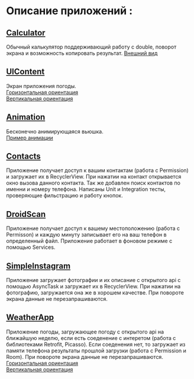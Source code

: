# Описание приложений :
## [Calculator](https://github.com/EgorBa/Android_App/tree/master/Calculator)
Обычный калькулятор поддерживающий работу с double, поворот экрана и возможность копировать результат.
[Внешний вид](https://github.com/EgorBa/Android_App/blob/master/Calculator/example.jpg)
## [UIContent](https://github.com/EgorBa/Android_App/tree/master/UIContent)
Экран приложения погоды.  
[Горизонтальная ориентация](https://github.com/EgorBa/Android_App/blob/master/UIContent/horizontal.jpg)  
[Вертикальная ориентация](https://github.com/EgorBa/Android_App/blob/master/UIContent/vertical.jpg)
## [Animation](https://github.com/EgorBa/Android_App/tree/master/Animation)
Бесконечно анимирующаяся вьюшка.  
[Пример анимации](https://github.com/EgorBa/Android_App/blob/master/Animation/Example.mp4)
## [Contacts](https://github.com/EgorBa/Android_App/tree/master/Contacts)
Приложение получает доступ к вашим контактам (работа с Permission) и загружает их в RecyclerView. При нажатии на контакт
открывается окно вызова данного контакта. Так же добавлен поиск контактов по именни и номеру телефона. Написаны Unit и Integration тесты,
проверяющие фильстрацию и работу кнопок.
## [DroidScan](https://github.com/EgorBa/Android_App/tree/master/DroidScan)
Приложение получает доступ к вашему местоположению (работа с Permisson) и каждую минуту записывает его на ваш телефон в определенный файл.
Приложение работает в фоновом режиме с помощью Services.
## [SimpleInstagram](https://github.com/EgorBa/Android_App/tree/master/SimpleInstagram)
Приложение загружает фотографии и их описание с открытого api с помощью AsyncTask и загружает их в RecyclerView. При нажатии на 
фотографию, загружается она же в хорошем качестве. При повороте экрана данные не перезапрашиваются.
## [WeatherApp](https://github.com/EgorBa/Android_App/tree/master/WeatherApp)
Приложение погоды, загружающее погоду с открытого api на ближайшую неделю, если есть соеденение с интеретом 
(работа с библиотеками Retrofit, Picasso).
Если соеденения нет, то загружает из памяти телефона результаты прошлой загрузки (работа с Permission и Room).
При повороте экрана данные не перезапрашиваются.  
[Горизонтальная ориентация](https://github.com/EgorBa/Android_App/blob/master/WeatherApp/horizontal.jpg)  
[Вертикальная ориентация](https://github.com/EgorBa/Android_App/blob/master/WeatherApp/vertical.jpg)
